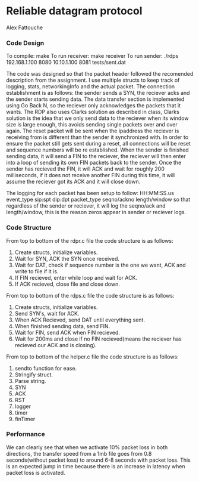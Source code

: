 # Reliable datagram protocol
Alex Fattouche

### Code Design
To compile: make
To run receiver: make receiver
To run sender: ./rdps 192.168.1.100 8080 10.10.1.100 8081 tests/sent.dat

The code was designed so that the packet header followed the recomended description from the assignment. I use multiple structs to keep track
of logging, stats, networkingInfo and the actual packet. The connection establishment is as follows: the sender sends a SYN, the reciever acks
and the sender starts sending data. The data transfer section is implemented using Go Back N, so the reciever only acknowledges the packets that
it wants. The RDP also uses Clarks solution as described in class, Clarks solution is the idea that we only send data to the reciever when its
window size is large enough, this avoids sending single packets over and over again. The reset packet will be sent when the ipaddress the reciever
is receiving from is different than the sender it synchronized with. In order to ensure the packet still gets sent during a reset, all connections
will be reset and sequence numbers will be re established. When the sender is finished sending data, it will send a FIN to the reciever, the reciever 
will then enter into a loop of sending its own FIN packets back to the sender. Once the sender has recieved the FIN, it will ACK and wait for roughly 200
milliseconds, if it does not receive another FIN during this time, it will assume the reciever got its ACK and it will close down.

The logging for each packet has been setup to follow: 
HH:MM:SS.us event_type sip:spt dip:dpt packet_type seqno/ackno length/window
so that regardless of the sender or reciever, it will log the seqno/ack and length/window,
this is the reason zeros appear in sender or reciever logs.

### Code Structure
From top to bottom of the rdpr.c file the code structure is as follows:

1. Create structs, initialize variables.
2. Wait for SYN, ACK the SYN once received.
3. Wait for DAT, check if sequence number is the one we want, ACK and write to file if it is.
4. If FIN recieved, enter while loop and wait for ACK.
5. If ACK recieved, close file and close down.

From top to bottom of the rdps.c file the code structure is as follows:

1. Create structs, initialize variables.
2. Send SYN's, wait for ACK.
3. When ACK Recieved, send DAT until everything sent.
4. When finished sending data, send FIN.
5. Wait for FIN, send ACK when FIN recieved.
6. Wait for 200ms and close if no FIN recieved(means the reciever has recieved our ACK and is closing).

From top to bottom of the helper.c file the code structure is as follows:

1. sendto function for ease.
2. Stringify struct.
3. Parse string.
4. SYN
5. ACK
6. RST
7. logger
8. timer
9. finTimer

### Performance

We can clearly see that when we activate 10% packet loss in both directions, the transfer speed from a 1mb file goes from 0.8 seconds(without packet loss) 
to around 6-8 seconds with packet loss. This is an expected jump in time because there is an increase in latency when packet loss is activated.

